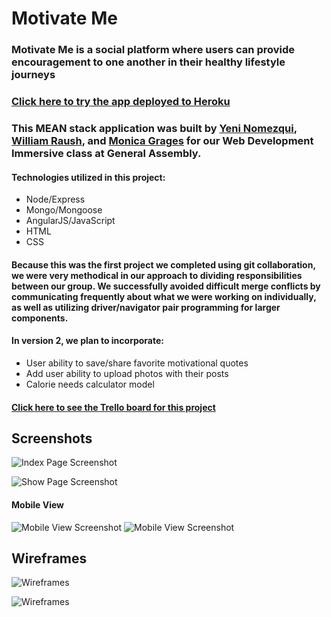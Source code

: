 # Motivate Me

### Motivate Me is a social platform where users can provide encouragement to one another in their healthy lifestyle journeys
### [Click here to try the app deployed to Heroku](https://motivate-me-project.herokuapp.com/)

### This MEAN stack application was built by [Yeni Nomezqui](https://github.com/Rolita1007), [William Raush](https://github.com/WilliamRausch), and [Monica Grages](https://github.com/MonicaGrages) for our Web Development Immersive class at General Assembly.
#### Technologies utilized in this project:
* Node/Express
* Mongo/Mongoose
* AngularJS/JavaScript
* HTML
* CSS

#### Because this was the first project we completed using git collaboration, we were very methodical in our approach to dividing responsibilities between our group. We successfully avoided difficult merge conflicts by communicating frequently about what we were working on individually, as well as utilizing driver/navigator pair programming for larger components.

#### In version 2, we plan to incorporate:
* User ability to save/share favorite motivational quotes
* Add user ability to upload photos with their posts
* Calorie needs calculator model

#### [Click here to see the Trello board for this project](https://trello.com/b/FKiU5kU0/wdi-project-3)

## Screenshots
![Index Page Screenshot](http://i.imgur.com/ym57QLN.png "Index Page Screenshot")

![Show Page Screenshot](http://i.imgur.com/efTWtTD.png "Show Page Screenshot")



#### Mobile View
![Mobile View Screenshot](http://i.imgur.com/fqHqGJ7.png "Mobile View Screenshot")
![Mobile View Screenshot](http://i.imgur.com/sn3O6KM.png "Mobile View Screenshot")

## Wireframes

![Wireframes](https://user-images.githubusercontent.com/22422858/27015226-3458a762-4ed7-11e7-8177-051028313837.png "Project Wireframes")

![Wireframes](https://user-images.githubusercontent.com/22422858/27015227-36a0ec14-4ed7-11e7-9a2b-4fb6ed0366c0.png "Project Wireframes")
